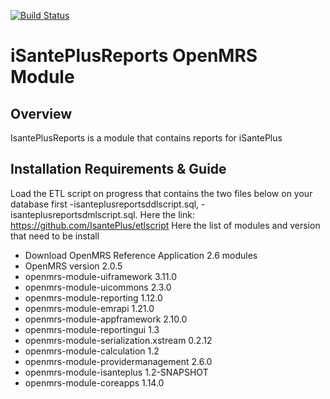 [![Build Status](https://travis-ci.com/IsantePlus/openmrs-module-isanteplusreports.svg?branch=master)](https://travis-ci.com/IsantePlus/openmrs-module-isanteplusreports)

iSantePlusReports OpenMRS Module
=====================================

Overview
-------------------------------------

IsantePlusReports is a module that contains reports for iSantePlus


Installation Requirements & Guide
-------------------------------------

Load the ETL script on progress that contains the two files below on your database first
           -isanteplusreportsddlscript.sql,
           -isanteplusreportsdmlscript.sql.
Here the link: https://github.com/IsantePlus/etlscript
Here the list of modules and version that need to be install
- Download OpenMRS Reference Application 2.6 modules 
- OpenMRS version 2.0.5
- openmrs-module-uiframework 3.11.0
- openmrs-module-uicommons 2.3.0
- openmrs-module-reporting 1.12.0
- openmrs-module-emrapi 1.21.0
- openmrs-module-appframework 2.10.0
- openmrs-module-reportingui 1.3
- openmrs-module-serialization.xstream 0.2.12
- openmrs-module-calculation 1.2
- openmrs-module-providermanagement 2.6.0
- openmrs-module-isanteplus 1.2-SNAPSHOT
- openmrs-module-coreapps 1.14.0

